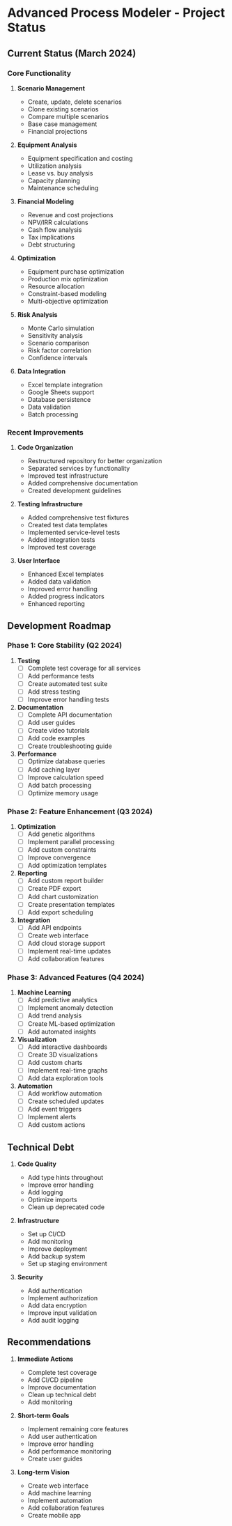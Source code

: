 # Advanced Process Modeler - Project Status

## Current Status (March 2024)

### Core Functionality
1. **Scenario Management**
   - Create, update, delete scenarios
   - Clone existing scenarios
   - Compare multiple scenarios
   - Base case management
   - Financial projections

2. **Equipment Analysis**
   - Equipment specification and costing
   - Utilization analysis
   - Lease vs. buy analysis
   - Capacity planning
   - Maintenance scheduling

3. **Financial Modeling**
   - Revenue and cost projections
   - NPV/IRR calculations
   - Cash flow analysis
   - Tax implications
   - Debt structuring

4. **Optimization**
   - Equipment purchase optimization
   - Production mix optimization
   - Resource allocation
   - Constraint-based modeling
   - Multi-objective optimization

5. **Risk Analysis**
   - Monte Carlo simulation
   - Sensitivity analysis
   - Scenario comparison
   - Risk factor correlation
   - Confidence intervals

6. **Data Integration**
   - Excel template integration
   - Google Sheets support
   - Database persistence
   - Data validation
   - Batch processing

### Recent Improvements
1. **Code Organization**
   - Restructured repository for better organization
   - Separated services by functionality
   - Improved test infrastructure
   - Added comprehensive documentation
   - Created development guidelines

2. **Testing Infrastructure**
   - Added comprehensive test fixtures
   - Created test data templates
   - Implemented service-level tests
   - Added integration tests
   - Improved test coverage

3. **User Interface**
   - Enhanced Excel templates
   - Added data validation
   - Improved error handling
   - Added progress indicators
   - Enhanced reporting

## Development Roadmap

### Phase 1: Core Stability (Q2 2024)
1. **Testing**
   - [ ] Complete test coverage for all services
   - [ ] Add performance tests
   - [ ] Create automated test suite
   - [ ] Add stress testing
   - [ ] Improve error handling tests

2. **Documentation**
   - [ ] Complete API documentation
   - [ ] Add user guides
   - [ ] Create video tutorials
   - [ ] Add code examples
   - [ ] Create troubleshooting guide

3. **Performance**
   - [ ] Optimize database queries
   - [ ] Add caching layer
   - [ ] Improve calculation speed
   - [ ] Add batch processing
   - [ ] Optimize memory usage

### Phase 2: Feature Enhancement (Q3 2024)
1. **Optimization**
   - [ ] Add genetic algorithms
   - [ ] Implement parallel processing
   - [ ] Add custom constraints
   - [ ] Improve convergence
   - [ ] Add optimization templates

2. **Reporting**
   - [ ] Add custom report builder
   - [ ] Create PDF export
   - [ ] Add chart customization
   - [ ] Create presentation templates
   - [ ] Add export scheduling

3. **Integration**
   - [ ] Add API endpoints
   - [ ] Create web interface
   - [ ] Add cloud storage support
   - [ ] Implement real-time updates
   - [ ] Add collaboration features

### Phase 3: Advanced Features (Q4 2024)
1. **Machine Learning**
   - [ ] Add predictive analytics
   - [ ] Implement anomaly detection
   - [ ] Add trend analysis
   - [ ] Create ML-based optimization
   - [ ] Add automated insights

2. **Visualization**
   - [ ] Add interactive dashboards
   - [ ] Create 3D visualizations
   - [ ] Add custom charts
   - [ ] Implement real-time graphs
   - [ ] Add data exploration tools

3. **Automation**
   - [ ] Add workflow automation
   - [ ] Create scheduled updates
   - [ ] Add event triggers
   - [ ] Implement alerts
   - [ ] Add custom actions

## Technical Debt
1. **Code Quality**
   - Add type hints throughout
   - Improve error handling
   - Add logging
   - Optimize imports
   - Clean up deprecated code

2. **Infrastructure**
   - Set up CI/CD
   - Add monitoring
   - Improve deployment
   - Add backup system
   - Set up staging environment

3. **Security**
   - Add authentication
   - Implement authorization
   - Add data encryption
   - Improve input validation
   - Add audit logging

## Recommendations
1. **Immediate Actions**
   - Complete test coverage
   - Add CI/CD pipeline
   - Improve documentation
   - Clean up technical debt
   - Add monitoring

2. **Short-term Goals**
   - Implement remaining core features
   - Add user authentication
   - Improve error handling
   - Add performance monitoring
   - Create user guides

3. **Long-term Vision**
   - Create web interface
   - Add machine learning
   - Implement automation
   - Add collaboration features
   - Create mobile app 